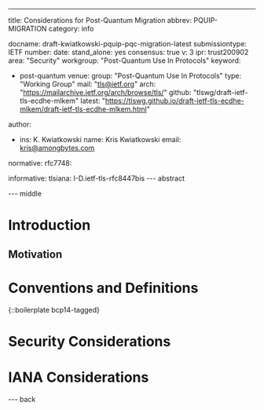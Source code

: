 ---
title: Considerations for Post-Quantum Migration
abbrev: PQUIP-MIGRATION
category: info

docname: draft-kwiatkowski-pquip-pqc-migration-latest
submissiontype: IETF
number:
date:
stand_alone: yes
consensus: true
v: 3
ipr: trust200902
area: "Security"
workgroup: "Post-Quantum Use In Protocols"
keyword:
 - post-quantum
venue:
  group: "Post-Quantum Use In Protocols"
  type: "Working Group"
  mail: "tls@ietf.org"
  arch: "https://mailarchive.ietf.org/arch/browse/tls/"
  github: "tlswg/draft-ietf-tls-ecdhe-mlkem"
  latest: "https://tlswg.github.io/draft-ietf-tls-ecdhe-mlkem/draft-ietf-tls-ecdhe-mlkem.html"

author:
  - ins: K. Kwiatkowski
    name: Kris Kwiatkowski
    email: kris@amongbytes.com

normative:
  rfc7748:

informative:
  tlsiana: I-D.ietf-tls-rfc8447bis
--- abstract


--- middle

# Introduction

## Motivation

# Conventions and Definitions

{::boilerplate bcp14-tagged}

# Security Considerations

# IANA Considerations

--- back
